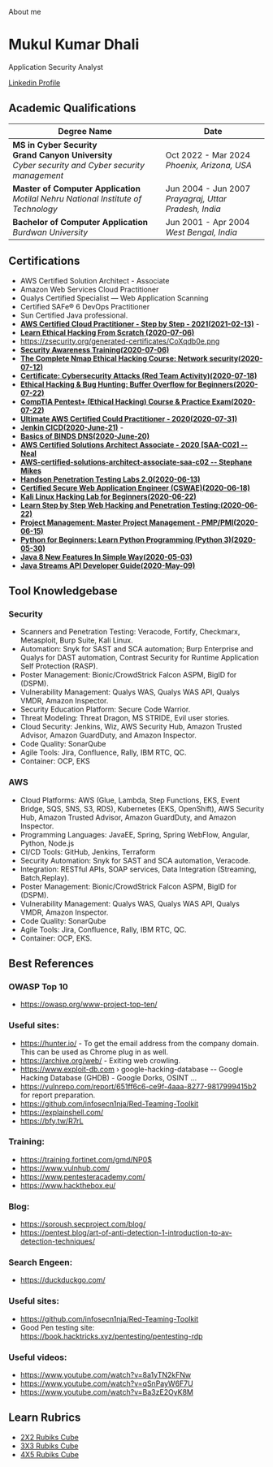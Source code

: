 About me 
# Mukul Kumar Dhali
Application Security Analyst

[Linkedin Profile](https://www.linkedin.com/in/m75452/)

## Academic Qualifications


| Degree Name | Date |
|----|------|
| **MS in Cyber Security <br> Grand Canyon University** <br> _Cyber security and Cyber security management_ | Oct 2022 - Mar 2024 <br> _Phoenix, Arizona, USA_|
| **Master of Computer Application** <br>  _Motilal Nehru National Institute of Technology_ | Jun 2004 - Jun 2007 <br> _Prayagraj, Uttar Pradesh, India_ |
| **Bachelor of Computer Application** <br> _Burdwan University_ | Jun 2001 - Apr 2004 <br> _West Bengal, India_|

## Certifications

* AWS Certified Solution Architect - Associate
* Amazon Web Services Cloud Practitioner
* Qualys Certified Specialist — Web Application Scanning
* Certified SAFe® 6 DevOps Practitioner
* Sun Certified Java professional.
* **[AWS Certified Cloud Practitioner - Step by Step - 2021(2021-02-13)](https://udemy-certificate.s3.amazonaws.com/pdf/UC-3e0a2d77-a183-41db-bf22-1d4fe4c3eef5.pdf)** - 
* **[Learn Ethical Hacking From Scratch (2020-07-06)](https://udemy-certificate.s3.amazonaws.com/pdf/UC-83df1929-ba5b-4efb-913b-1c0df5815992.pdf)**
* https://zsecurity.org/generated-certificates/CoXqdb0e.png
* **[Security Awareness Training(2020-07-06)](https://udemy-certificate.s3.amazonaws.com/pdf/UC-850727e5-72f2-432c-9431-5328642ce383.pdf)**
* **[The Complete Nmap Ethical Hacking Course: Network security(2020-07-12)](https://udemy-certificate.s3.amazonaws.com/pdf/UC-cc5856d9-3ab5-4467-8659-c5670ad13b00.pdf)** 
* **[Certificate: Cybersecurity Attacks (Red Team Activity)(2020-07-18)](https://udemy-certificate.s3.amazonaws.com/pdf/UC-b8a6177b-43ce-47ee-857f-3c29e240e35f.pdf)** 
* **[Ethical Hacking & Bug Hunting: Buffer Overflow for Beginners(2020-07-22)](https://udemy-certificate.s3.amazonaws.com/pdf/UC-8e9175c9-ade4-4f15-8182-1e11d3713832.pdf)**
* **[CompTIA Pentest+ (Ethical Hacking) Course & Practice Exam(2020-07-22)](https://udemy-certificate.s3.amazonaws.com/pdf/UC-458568cf-0cf7-4927-aef7-b3b19dbb89c8.pdf)** 
* **[Ultimate AWS Certified Could Practitioner - 2020(2020-07-31)](https://udemy-certificate.s3.amazonaws.com/pdf/UC-a465e203-d5b1-4843-b987-03bce7feeec6.pdf)** 
* **[Jenkin CICD(2020-June-21)](https://udemy-certificate.s3.amazonaws.com/pdf/UC-2a9ba255-5830-4be7-a77a-774c42035d59.pdf)** - 
* **[Basics of BINDS DNS(2020-June-20)](https://udemy-certificate.s3.amazonaws.com/pdf/UC-afb0dd1d-5b52-4a3d-b5a7-39ea908ccb06.pdf)**
* **[AWS Certified Solutions Architect Associate - 2020 [SAA-C02] -- Neal](https://udemy-certificate.s3.amazonaws.com/pdf/UC-e3f7283a-7ad1-4848-905d-28d14a03fc0f.pdf)** 
* **[AWS-certified-solutions-architect-associate-saa-c02 -- Stephane Mikes](https://udemy-certificate.s3.amazonaws.com/pdf/UC-eaecd871-4523-460d-8134-23069a231521.pdf)** 
* **[Handson Penetration Testing Labs 2.0(2020-06-13)](https://udemy-certificate.s3.amazonaws.com/pdf/UC-bc0a8463-9cfa-4c68-ac89-906dfb2ad0c1.pdf)** 
* **[Certified Secure Web Application Engineer (CSWAE)(2020-06-18)](https://udemy-certificate.s3.amazonaws.com/pdf/UC-b26ea751-fc79-4ded-858c-455e366b22f2.pdf)** 
* **[Kali Linux Hacking Lab for Beginners(2020-06-22)](https://udemy-certificate.s3.amazonaws.com/pdf/UC-1324a9d9-d972-4a02-803a-d0928fadc4b0.pdf)** 
* **[Learn Step by Step Web Hacking and Penetration Testing:(2020-06-22)](https://udemy-certificate.s3.amazonaws.com/pdf/UC-1a5a5d23-ed5c-490d-9675-8876afcce92c.pdf)** 
* **[Project Management: Master Project Management - PMP/PMI(2020-06-15)](https://udemy-certificate.s3.amazonaws.com/pdf/UC-3d1bc691-2023-4017-b4cc-97772e59230f.pdf)** 
* **[Python for Beginners: Learn Python Programming (Python 3)(2020-05-30)](https://udemy-certificate.s3.amazonaws.com/pdf/UC-a846a0b8-3ee2-4fb8-a325-a5793a960605.pdf)** 
* **[Java 8 New Features In Simple Way(2020-05-03)](https://udemy-certificate.s3.amazonaws.com/pdf/UC-485e9696-546d-4139-8fa4-fafcf1e66b01.pdf)** 
* **[Java Streams API Developer Guide(2020-May-09)](https://udemy-certificate.s3.amazonaws.com/pdf/UC-1bd5f6e5-e78b-4a22-9e51-563b46371fb2.pdf)** 


## Tool Knowledgebase
### Security
* Scanners and Penetration Testing: Veracode, Fortify, Checkmarx, Metasploit, Burp Suite, Kali Linux.
* Automation: Snyk for SAST and SCA automation; Burp Enterprise and Qualys for DAST automation, Contrast Security for Runtime Application Self Protection (RASP).
* Poster Management: Bionic/CrowdStrick Falcon ASPM, BigID for (DSPM).
* Vulnerability Management: Qualys WAS, Qualys WAS API, Qualys VMDR, Amazon Inspector.
* Security Education Platform: Secure Code Warrior.
* Threat Modeling: Threat Dragon, MS STRIDE, Evil user stories.
* Cloud Security: Jenkins, Wiz, AWS Security Hub, Amazon Trusted Advisor, Amazon GuardDuty, and Amazon Inspector.
* Code Quality: SonarQube
* Agile Tools: Jira, Confluence, Rally, IBM RTC, QC.
* Container: OCP, EKS

### AWS
* Cloud Platforms: AWS (Glue, Lambda, Step Functions, EKS, Event Bridge, SQS, SNS, S3, RDS), Kubernetes (EKS, OpenShift), AWS Security Hub, Amazon Trusted Advisor, Amazon GuardDuty, and Amazon Inspector.
* Programming Languages: JavaEE, Spring, Spring WebFlow, Angular, Python, Node.js
* CI/CD Tools: GitHub, Jenkins, Terraform
* Security Automation: Snyk for SAST and SCA automation, Veracode.
* Integration: RESTful APIs, SOAP services, Data Integration (Streaming, Batch,Replay).
* Poster Management: Bionic/CrowdStrick Falcon ASPM, BigID for (DSPM).
* Vulnerability Management: Qualys WAS, Qualys WAS API, Qualys VMDR, Amazon Inspector.
* Code Quality: SonarQube
* Agile Tools: Jira, Confluence, Rally, IBM RTC, QC.
* Container: OCP, EKS.


## Best References

### OWASP Top 10
* https://owasp.org/www-project-top-ten/

### Useful sites:
* https://hunter.io/ - To get the email address from the company domain. This can be used as Chrome plug in as well.
* https://archive.org/web/ -  Exiting web crowling.
* https://www.exploit-db.com › google-hacking-database -- Google Hacking Database (GHDB) - Google Dorks, OSINT ...
* https://vulnrepo.com/report/651ff6c6-ce9f-4aaa-8277-9817999415b2 for report preparation.
* https://github.com/infosecn1nja/Red-Teaming-Toolkit
* https://explainshell.com/
* https://bfy.tw/R7rL


### Training:
* https://training.fortinet.com/gmd/NP0$
* https://www.vulnhub.com/
* https://www.pentesteracademy.com/
* https://www.hackthebox.eu/


### Blog:
* https://soroush.secproject.com/blog/
* https://pentest.blog/art-of-anti-detection-1-introduction-to-av-detection-techniques/ 

### Search Engeen:
* https://duckduckgo.com/ 

### Useful sites:
* https://github.com/infosecn1nja/Red-Teaming-Toolkit
* Good Pen testing site: https://book.hacktricks.xyz/pentesting/pentesting-rdp


### Useful videos:
* https://www.youtube.com/watch?v=8a1yTN2kFNw
* https://www.youtube.com/watch?v=qSnPayW6F7U
* https://www.youtube.com/watch?v=Ba3zE2OyK8M

## Learn Rubrics
* [2X2 Rubiks Cube](https://github.com/imecool/imecool.github.io/blob/main/story/rubics/2X2_RubiksCube.md)
* [3X3 Rubiks Cube](https://github.com/imecool/PersonalLinks/blob/master/Rubiks/3X3_Rubiks.md)
* [4X5 Rubiks Cube](https://github.com/imecool/PersonalLinks/blob/master/Rubiks/4X4.md)



